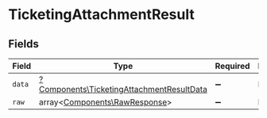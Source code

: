 # TicketingAttachmentResult


## Fields

| Field                                                                                                 | Type                                                                                                  | Required                                                                                              | Description                                                                                           |
| ----------------------------------------------------------------------------------------------------- | ----------------------------------------------------------------------------------------------------- | ----------------------------------------------------------------------------------------------------- | ----------------------------------------------------------------------------------------------------- |
| `data`                                                                                                | [?Components\TicketingAttachmentResultData](../../Models/Components/TicketingAttachmentResultData.md) | :heavy_minus_sign:                                                                                    | N/A                                                                                                   |
| `raw`                                                                                                 | array<[Components\RawResponse](../../Models/Components/RawResponse.md)>                               | :heavy_minus_sign:                                                                                    | N/A                                                                                                   |